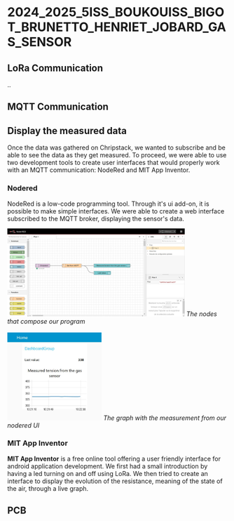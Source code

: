 # 2024_2025_5ISS_BOUKOUISS_BIGOT_BRUNETTO_HENRIET_JOBARD_GAS_SENSOR

<!--Install library TheThingsNetwork to compile-->

## LoRa Communication
..


## MQTT Communication
<!--Chirpstack blabla-->


## Display the measured data
Once the data was gathered on Chripstack, we wanted to subscribe and be able to see the data as they get measured.
To proceed, we were able to use two development tools to create user interfaces that would properly work with an MQTT communication: NodeRed and MIT App Inventor.

### Nodered
 
NodeRed is a low-code programming tool. 
Through it's ui add-on, it is possible to make simple interfaces.
We were able to create a web interface subscribed to the MQTT broker, displaying the sensor's data.

<img src="./partie_nodered/pictures/nodered_nodes.JPG" height="200">
<i>The nodes that compose our program</i> 
<br>
<br>
<img src="./partie_nodered/pictures/ui_measurements.JPG" height="200">
<i>The graph with the measurement from our nodered UI</i>  


### MIT App Inventor

<b>MIT App Inventor</b> is a free online tool offering a user friendly interface for android application development.
We first had a small introduction by having a led turning on and off using LoRa.
We then tried to create an interface to display the evolution of the resistance, meaning of the state of the air, through a live graph.

## PCB
